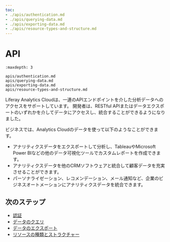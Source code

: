 ```yaml
---
toc:
- ./apis/authentication.md
- ./apis/querying-data.md
- ./apis/exporting-data.md
- ./apis/resource-types-and-structure.md
---
```

# API

```{toctree}
:maxdepth: 3

apis/authentication.md
apis/querying-data.md
apis/exporting-data.md
apis/resource-types-and-structure.md
```

Liferay Analytics Cloudは、一連のAPIエンドポイントを介した分析データへのアクセスをサポートしています。 開発者は、RESTful APIまたはデータエクスポートのいずれかを介してデータにアクセスし、統合することができるようになりました。

ビジネスでは、Analytics Cloudのデータを使って以下のようなことができます。

* アナリティクスデータをエクスポートして分析し、TableauやMicrosoft Power BIなどの他のデータ可視化ツールでカスタムレポートを作成できます。
* アナリティクスデータを他のCRMソフトウェアと統合して顧客データを充実させることができます。
* パーソナライゼーション、レコメンデーション、メール通知など、企業のビジネスオートメーションにアナリティクスデータを統合できます。

<a name="next-steps" />

## 次のステップ

-  [認証](./apis/authentication.md)
-  [データのクエリ](./apis/querying-data.md)
-  [データのエクスポート](./apis/exporting-data.md)
-  [リソースの種類とストラクチャー](./apis/resource-types-and-structure.md)
